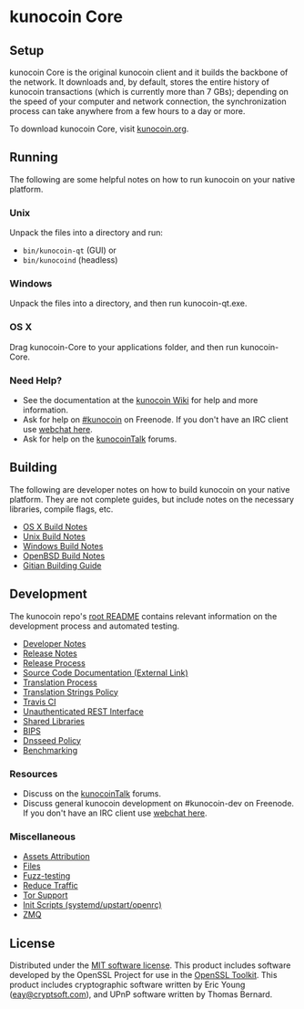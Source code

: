 kunocoin Core
=============

Setup
---------------------
kunocoin Core is the original kunocoin client and it builds the backbone of the network. It downloads and, by default, stores the entire history of kunocoin transactions (which is currently more than 7 GBs); depending on the speed of your computer and network connection, the synchronization process can take anywhere from a few hours to a day or more.

To download kunocoin Core, visit [kunocoin.org](https://kunocoin.org).

Running
---------------------
The following are some helpful notes on how to run kunocoin on your native platform.

### Unix

Unpack the files into a directory and run:

- `bin/kunocoin-qt` (GUI) or
- `bin/kunocoind` (headless)

### Windows

Unpack the files into a directory, and then run kunocoin-qt.exe.

### OS X

Drag kunocoin-Core to your applications folder, and then run kunocoin-Core.

### Need Help?

* See the documentation at the [kunocoin Wiki](https://kunocoin.info/)
for help and more information.
* Ask for help on [#kunocoin](http://webchat.freenode.net?channels=kunocoin) on Freenode. If you don't have an IRC client use [webchat here](http://webchat.freenode.net?channels=kunocoin).
* Ask for help on the [kunocoinTalk](https://kunocointalk.io/) forums.

Building
---------------------
The following are developer notes on how to build kunocoin on your native platform. They are not complete guides, but include notes on the necessary libraries, compile flags, etc.

- [OS X Build Notes](build-osx.md)
- [Unix Build Notes](build-unix.md)
- [Windows Build Notes](build-windows.md)
- [OpenBSD Build Notes](build-openbsd.md)
- [Gitian Building Guide](gitian-building.md)

Development
---------------------
The kunocoin repo's [root README](/README.md) contains relevant information on the development process and automated testing.

- [Developer Notes](developer-notes.md)
- [Release Notes](release-notes.md)
- [Release Process](release-process.md)
- [Source Code Documentation (External Link)](https://dev.visucore.com/kunocoin/doxygen/)
- [Translation Process](translation_process.md)
- [Translation Strings Policy](translation_strings_policy.md)
- [Travis CI](travis-ci.md)
- [Unauthenticated REST Interface](REST-interface.md)
- [Shared Libraries](shared-libraries.md)
- [BIPS](bips.md)
- [Dnsseed Policy](dnsseed-policy.md)
- [Benchmarking](benchmarking.md)

### Resources
* Discuss on the [kunocoinTalk](https://kunocointalk.io/) forums.
* Discuss general kunocoin development on #kunocoin-dev on Freenode. If you don't have an IRC client use [webchat here](http://webchat.freenode.net/?channels=kunocoin-dev).

### Miscellaneous
- [Assets Attribution](assets-attribution.md)
- [Files](files.md)
- [Fuzz-testing](fuzzing.md)
- [Reduce Traffic](reduce-traffic.md)
- [Tor Support](tor.md)
- [Init Scripts (systemd/upstart/openrc)](init.md)
- [ZMQ](zmq.md)

License
---------------------
Distributed under the [MIT software license](/COPYING).
This product includes software developed by the OpenSSL Project for use in the [OpenSSL Toolkit](https://www.openssl.org/). This product includes
cryptographic software written by Eric Young ([eay@cryptsoft.com](mailto:eay@cryptsoft.com)), and UPnP software written by Thomas Bernard.
